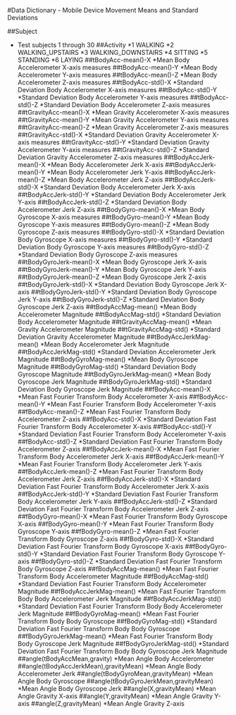 #Data Dictionary - Mobile Device Movement Means and Standard Deviations

##Subject
* Test subjects 1 through 30
##Activity
*1 WALKING
*2 WALKING_UPSTAIRS
*3 WALKING_DOWNSTAIRS
*4 SITTING
*5 STANDING
*6 LAYING
##tBodyAcc-mean()-X
*Mean Body Accelerometer X-axis measures 
##tBodyAcc-mean()-Y
*Mean Body Accelerometer Y-axis measures 
##tBodyAcc-mean()-Z
*Mean Body Accelerometer Z-axis measures 
##tBodyAcc-std()-X
*Standard Deviation Body Accelerometer X-axis measures 
##tBodyAcc-std()-Y
*Standard Deviation Body Accelerometer Y-axis measures 
##tBodyAcc-std()-Z
*Standard Deviation Body Accelerometer Z-axis measures 
##tGravityAcc-mean()-X
*Mean Gravity Accelerometer X-axis measures 
##tGravityAcc-mean()-Y
*Mean Gravity Accelerometer Y-axis measures 
##tGravityAcc-mean()-Z
*Mean Gravity Accelerometer Z-axis measures 
##tGravityAcc-std()-X
*Standard Deviation Gravity Accelerometer X-axis measures 
##tGravityAcc-std()-Y
*Standard Deviation Gravity Accelerometer Y-axis measures 
##tGravityAcc-std()-Z
*Standard Deviation Gravity Accelerometer Z-axis measures 
##tBodyAccJerk-mean()-X
*Mean Body Accelerometer Jerk X-axis 
##tBodyAccJerk-mean()-Y
*Mean Body Accelerometer Jerk Y-axis 
##tBodyAccJerk-mean()-Z
*Mean Body Accelerometer Jerk Z-axis 
##tBodyAccJerk-std()-X
*Standard Deviation Body Accelerometer Jerk X-axis 
##tBodyAccJerk-std()-Y
*Standard Deviation Body Accelerometer Jerk Y-axis 
##tBodyAccJerk-std()-Z
*Standard Deviation Body Accelerometer Jerk Z-axis 
##tBodyGyro-mean()-X
*Mean Body Gyroscope X-axis measures 
##tBodyGyro-mean()-Y
*Mean Body Gyroscope Y-axis measures 
##tBodyGyro-mean()-Z
*Mean Body Gyroscope Z-axis measures 
##tBodyGyro-std()-X
*Standard Deviation Body Gyroscope X-axis measures 
##tBodyGyro-std()-Y
*Standard Deviation Body Gyroscope Y-axis measures 
##tBodyGyro-std()-Z
*Standard Deviation Body Gyroscope Z-axis measures 
##tBodyGyroJerk-mean()-X
*Mean Body Gyroscope Jerk X-axis
##tBodyGyroJerk-mean()-Y
*Mean Body Gyroscope Jerk Y-axis
##tBodyGyroJerk-mean()-Z
*Mean Body Gyroscope Jerk Z-axis
##tBodyGyroJerk-std()-X
*Standard Deviation Body Gyroscope Jerk X-axis
##tBodyGyroJerk-std()-Y
*Standard Deviation Body Gyroscope Jerk Y-axis
##tBodyGyroJerk-std()-Z
*Standard Deviation Body Gyroscope Jerk Z-axis
##tBodyAccMag-mean()
*Mean Body Accelerometer Magnitude 
##tBodyAccMag-std()
*Standard Deviation Body Accelerometer Magnitude 
##tGravityAccMag-mean()
*Mean Gravity Accelerometer Magnitude 
##tGravityAccMag-std()
*Standard Deviation Gravity Accelerometer Magnitude 
##tBodyAccJerkMag-mean()
*Mean Body Accelerometer Jerk Magnitude 
##tBodyAccJerkMag-std()
*Standard Deviation Accelerometer Jerk Magnitude 
##tBodyGyroMag-mean()
*Mean Body Gyroscope Magnitude 
##tBodyGyroMag-std()
*Standard Deviation Body Gyroscope Magnitude 
##tBodyGyroJerkMag-mean()
*Mean Body Gyroscope Jerk Magnitude 
##tBodyGyroJerkMag-std()
*Standard Deviation Body Gyroscope Jerk Magnitude 
##fBodyAcc-mean()-X
*Mean Fast Fourier Transform Body Accelerometer X-axis
##fBodyAcc-mean()-Y
*Mean Fast Fourier Transform Body Accelerometer Y-axis
##fBodyAcc-mean()-Z
*Mean Fast Fourier Transform Body Accelerometer Z-axis
##fBodyAcc-std()-X
*Standard Deviation Fast Fourier Transform Body Accelerometer X-axis
##fBodyAcc-std()-Y
*Standard Deviation Fast Fourier Transform Body Accelerometer Y-axis
##fBodyAcc-std()-Z
*Standard Deviation Fast Fourier Transform Body Accelerometer Z-axis
##fBodyAccJerk-mean()-X
*Mean Fast Fourier Transform Body Accelerometer Jerk X-axis
##fBodyAccJerk-mean()-Y
*Mean Fast Fourier Transform Body Accelerometer Jerk Y-axis
##fBodyAccJerk-mean()-Z
*Mean Fast Fourier Transform Body Accelerometer Jerk Z-axis
##fBodyAccJerk-std()-X
*Standard Deviation Fast Fourier Transform Body Accelerometer Jerk X-axis
##fBodyAccJerk-std()-Y
*Standard Deviation Fast Fourier Transform Body Accelerometer Jerk Y-axis
##fBodyAccJerk-std()-Z
*Standard Deviation Fast Fourier Transform Body Accelerometer Jerk Z-axis
##fBodyGyro-mean()-X
*Mean Fast Fourier Transform Body Gyroscope X-axis
##fBodyGyro-mean()-Y
*Mean Fast Fourier Transform Body Gyroscope Y-axis
##fBodyGyro-mean()-Z
*Mean Fast Fourier Transform Body Gyroscope Z-axis
##fBodyGyro-std()-X
*Standard Deviation Fast Fourier Transform Body Gyroscope X-axis
##fBodyGyro-std()-Y
*Standard Deviation Fast Fourier Transform Body Gyroscope Y-axis
##fBodyGyro-std()-Z
*Standard Deviation Fast Fourier Transform Body Gyroscope Z-axis
##fBodyAccMag-mean()
*Mean Fast Fourier Transform Body Accelerometer Magnitude
##fBodyAccMag-std()
*Standard Deviation Fast Fourier Transform Body Accelerometer Magnitude
##fBodyAccJerkMag-mean()
*Mean Fast Fourier Transform Body Body Accelerometer Jerk Magnitude
##fBodyAccJerkMag-std()
*Standard Deviation Fast Fourier Transform Body Body Accelerometer Jerk Magnitude
##fBodyGyroMag-mean()
*Mean Fast Fourier Transform Body Body Gyroscope
##fBodyGyroMag-std()
*Standard Deviation Fast Fourier Transform Body Body Gyroscope
##fBodyGyroJerkMag-mean()
*Mean Fast Fourier Transform Body Body Gyroscope Jerk Magnitude
##fBodyGyroJerkMag-std()
*Standard Deviation Fast Fourier Transform Body Body Gyroscope Jerk Magnitude
##angle(tBodyAccMean,gravity)
*Mean Angle Body Accelerometer 
##angle(tBodyAccJerkMean),gravityMean)
*Mean Angle Body Accelerometer Jerk
##angle(tBodyGyroMean,gravityMean)
*Mean Angle Body Gyroscope
##angle(tBodyGyroJerkMean,gravityMean)
*Mean Angle Body Gyroscope Jerk
##angle(X,gravityMean)
*Mean Angle Gravity X-axis
##angle(Y,gravityMean)
*Mean Angle Gravity Y-axis
##angle(Z,gravityMean)
*Mean Angle Gravity Z-axis
